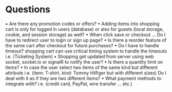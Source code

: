 # Questions
•	Are there any promotion codes or offers? 
•	Adding items into shopping cart is only for logged in users (database) or also for guests (local storage, cookie, and session storage) as well?
•	When click save or checkout ... Do I have to redirect user to login or sign up page?
•	Is there a reorder feature of the same cart after checkout for future purchases?
•	Do I have to handle timeout? shopping cart can use critical timing system to handle the timeouts i.e. (Ticketing System) 
•	Shopping get updated from server using web socket, socket.io or signalR to notify the user?
•	Is there a quantity limit on items?
•	In case the user select two items of the same kind but different attribute i.e. (item: T-shirt, kind: Tommy Hilfiger but with different sizes) Do I deal with it as if they are two different items? 
•	What payment methods to integrate with? i.e. (credit card, PayPal, wire transfer  ... etc.)


